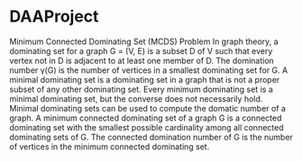 # DAAProject
Minimum Connected Dominating Set (MCDS) Problem
In graph theory, a dominating set for a graph G = (V, E) is a subset D of V such
that every vertex not in D is adjacent to at least one member of D. The
domination number γ(G) is the number of vertices in a smallest dominating set
for G.
A minimal dominating set is a dominating set in a graph that is not a proper
subset of any other dominating set. Every minimum dominating set is a minimal
dominating set, but the converse does not necessarily hold. Minimal dominating
sets can be used to compute the domatic number of a graph.
A minimum connected dominating set of a graph G is a connected dominating
set with the smallest possible cardinality among all connected dominating sets of
G. The connected domination number of G is the number of vertices in the
minimum connected dominating set.
